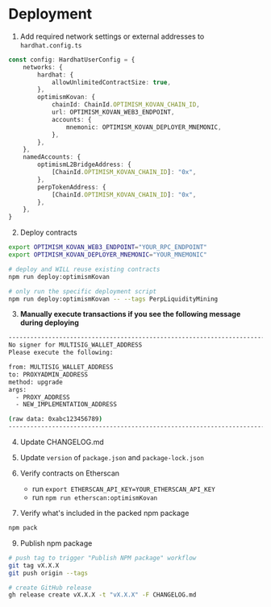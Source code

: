 # Deployment

1. Add required network settings or external addresses to `hardhat.config.ts`

```ts
const config: HardhatUserConfig = {
    networks: {
        hardhat: {
            allowUnlimitedContractSize: true,
        },
        optimismKovan: {
            chainId: ChainId.OPTIMISM_KOVAN_CHAIN_ID,
            url: OPTIMISM_KOVAN_WEB3_ENDPOINT,
            accounts: {
                mnemonic: OPTIMISM_KOVAN_DEPLOYER_MNEMONIC,
            },
        },
    },
    namedAccounts: {
        optimismL2BridgeAddress: {
            [ChainId.OPTIMISM_KOVAN_CHAIN_ID]: "0x",
        },
        perpTokenAddress: {
            [ChainId.OPTIMISM_KOVAN_CHAIN_ID]: "0x",
        },
    },
}
```

2. Deploy contracts

```bash
export OPTIMISM_KOVAN_WEB3_ENDPOINT="YOUR_RPC_ENDPOINT"
export OPTIMISM_KOVAN_DEPLOYER_MNEMONIC="YOUR_MNEMONIC"

# deploy and WILL reuse existing contracts
npm run deploy:optimismKovan

# only run the specific deployment script
npm run deploy:optimismKovan -- --tags PerpLiquidityMining
```

3. **Manually execute transactions if you see the following message during deploying**

```bash
---------------------------------------------------------------------------------------
No signer for MULTISIG_WALLET_ADDRESS
Please execute the following:

from: MULTISIG_WALLET_ADDRESS
to: PROXYADMIN_ADDRESS
method: upgrade
args:
  - PROXY_ADDRESS
  - NEW_IMPLEMENTATION_ADDRESS

(raw data: 0xabc123456789)
---------------------------------------------------------------------------------------
```

4. Update CHANGELOG.md

5. Update `version` of `package.json` and `package-lock.json`

6. Verify contracts on Etherscan
   - run `export ETHERSCAN_API_KEY=YOUR_ETHERSCAN_API_KEY`
   - run `npm run etherscan:optimismKovan`

7. Verify what's included in the packed npm package

```bash
npm pack
```

9. Publish npm package

```bash
# push tag to trigger "Publish NPM package" workflow
git tag vX.X.X
git push origin --tags

# create GitHub release
gh release create vX.X.X -t "vX.X.X" -F CHANGELOG.md
```
